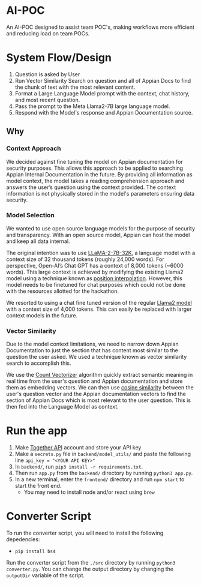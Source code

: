 # AI-POC
An AI-POC designed to assist team POC's, making workflows more efficient and reducing load on team POCs.

# System Flow/Design
1. Question is asked by User
2. Run Vector Similarity Search on question and all of Appian Docs to find the chunk of text with the most relevant content.
3. Format a Large Language Model prompt with the context, chat history, and most recent question.
4. Pass the prompt to the Meta Llama2-7B large language model.
5. Respond with the Model's response and Appian Documentation source.

## Why

### Context Approach
We decided against fine tuning the model on Appian documentation for security purposes. This allows this approach to be applied to searching Appian Internal Documentation in the future. By providing all information as model context, the model takes a reading comprehension approach and answers the user’s question using the context provided. The context information is not physically stored in the model's parameters ensuring data security.

### Model Selection
We wanted to use open source language models for the purpose of security and transparency. With an open source model, Appian can host the model and keep all data internal.

The original intention was to use [LLaMA-2-7B-32K](https://huggingface.co/togethercomputer/LLaMA-2-7B-32K), a language model with a context size of 32 thousand tokens (roughly 24,000 words). For perspective, Open-AI’s Chat GPT has a context of 8,000 tokens (~6000 words).
This large context is achieved by modifying the existing Llama2 model using a technique known as [position interpolation](https://huggingface.co/papers/2306.15595). However, this model needs to be finetuned for chat purposes which could not be done with the resources allotted for the hackathon.

We resorted to using a chat fine tuned version of the regular [Llama2 model](https://huggingface.co/meta-llama/Llama-2-7b-chat) with a context size of 4,000 tokens. This can easily be replaced with larger context models in the future.

### Vector Similarity
Due to the model context limitations, we need to narrow down Appian Documentation to just the section that has content most similar to the question the user asked. We used a technique known as vector similarity search to accomplish this.

We use the [Count Vectorizer](https://www.geeksforgeeks.org/using-countvectorizer-to-extracting-features-from-text/) algorithm quickly extract semantic meaning in real time from the user's question and Appian documentation and store them as embedding vectors. We can then use [cosine similarity](https://www.pinecone.io/learn/vector-similarity/) between the user's question vector and the Appian documentation vectors to find the section of Appian Docs which is most relevant to the user question. This is then fed into the Language Model as context.


# Run the app
1. Make [Together API](https://api.together.xyz) account and store your API key
2. Make a `secrets.py` file in `backend/model_utils/` and paste the following line `api_key = "<YOUR API KEY>"`
3. In `backend/`, run `pip3 install -r requirements.txt`.
4. Then run `app.py` from the `backend/` directory by running `python3 app.py`.
5. In a new terminal, enter the `frontend/` directory and run `npm start` to start the front end.
    - You may need to install node and/or react using `brew`

# Converter Script
To run the converter script, you will need to install the following depedencies:
 - `pip install bs4`

 Run the converter script from the `./src` directory by running `python3 converter.py`.
 You can change the output directory by changing the `outputDir` variable of the script.
